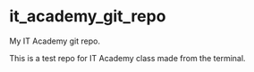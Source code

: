 # it_academy_git_repo
My IT Academy git repo.

This is a test repo for IT Academy class made from the terminal.
